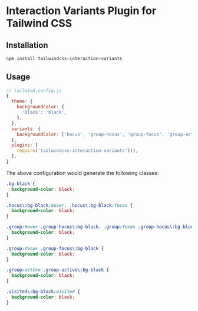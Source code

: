 # Interaction Variants Plugin for Tailwind CSS

## Installation

```bash
npm install tailwindcss-interaction-variants
```

## Usage

```js
// tailwind.config.js
{
  theme: {
    backgroundColor: {
      'black': 'black',
    },
  },
  variants: {
    backgroundColor: ['hocus', 'group-hocus', 'group-focus', 'group-active', 'visited'],
  },
  plugins: [
    require('tailwindcss-interaction-variants')(),
  ],
}
```

The above configuration would generate the following classes:

```css
.bg-black {
  background-color: black;
}

.hocus\:bg-black:hover, .hocus\:bg-black:focus {
  background-color: black;
}

.group:hover .group-hocus\:bg-black, .group:focus .group-hocus\:bg-black {
  background-color: black;
}

.group:focus .group-focus\:bg-black {
  background-color: black;
}

.group:active .group-active\:bg-black {
  background-color: black;
}

.visited\:bg-black:visited {
  background-color: black;
}
```
